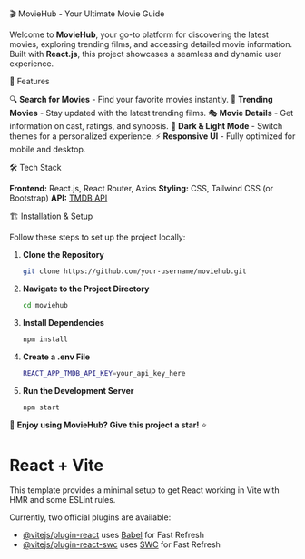 🎬 MovieHub - Your Ultimate Movie Guide

Welcome to **MovieHub**, your go-to platform for discovering the latest movies, exploring trending films, and accessing detailed movie information. Built with **React.js**, this project showcases a seamless and dynamic user experience.


 🚀 Features

 🔍 **Search for Movies** - Find your favorite movies instantly.
  📌 **Trending Movies** - Stay updated with the latest trending films.
  🎭 **Movie Details** - Get information on cast, ratings, and synopsis.
  🌙 **Dark & Light Mode** - Switch themes for a personalized experience.
  ⚡ **Responsive UI** - Fully optimized for mobile and desktop.

 🛠️ Tech Stack

 **Frontend:** React.js, React Router, Axios
 **Styling:** CSS, Tailwind CSS (or Bootstrap)
 **API:** [TMDB API](https://www.themoviedb.org/)


🏗️ Installation & Setup

Follow these steps to set up the project locally:

1. **Clone the Repository**
   ```sh
   git clone https://github.com/your-username/moviehub.git
   ```

2. **Navigate to the Project Directory**
   ```sh
   cd moviehub
   ```

3. **Install Dependencies**
   ```sh
   npm install
   ```

4. **Create a .env File**
   ```sh
   REACT_APP_TMDB_API_KEY=your_api_key_here
   ```

5. **Run the Development Server**
   ```sh
   npm start
   ```

🌟 **Enjoy using MovieHub? Give this project a star!** ⭐




# React + Vite

This template provides a minimal setup to get React working in Vite with HMR and some ESLint rules.

Currently, two official plugins are available:

- [@vitejs/plugin-react](https://github.com/vitejs/vite-plugin-react/blob/main/packages/plugin-react/README.md) uses [Babel](https://babeljs.io/) for Fast Refresh
- [@vitejs/plugin-react-swc](https://github.com/vitejs/vite-plugin-react-swc) uses [SWC](https://swc.rs/) for Fast Refresh
